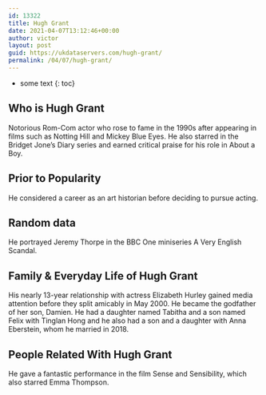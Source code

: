 ```yaml
---
id: 13322
title: Hugh Grant
date: 2021-04-07T13:12:46+00:00
author: victor
layout: post
guid: https://ukdataservers.com/hugh-grant/
permalink: /04/07/hugh-grant/
---
```


* some text
{: toc}


## Who is Hugh Grant



Notorious Rom-Com actor who rose to fame in the 1990s after appearing in films such as Notting Hill and Mickey Blue Eyes. He also starred in the Bridget Jone&#8217;s Diary series and earned critical praise for his role in About a Boy.

                
                
                
## Prior to Popularity



He considered a career as an art historian before deciding to pursue acting.

                
                
                
## Random data



He portrayed Jeremy Thorpe in the BBC One miniseries A Very English Scandal.

                
                
                
## Family & Everyday Life of Hugh Grant



His nearly 13-year relationship with actress Elizabeth Hurley gained media attention before they split amicably in May 2000. He became the godfather of her son, Damien. He had a daughter named Tabitha and a son named Felix with Tinglan Hong and he also had a son and a daughter with Anna Eberstein, whom he married in 2018.

                
                
                
## People Related With Hugh Grant



He gave a fantastic performance in the film Sense and Sensibility, which also starred Emma Thompson.

                
              
            
          
          
          